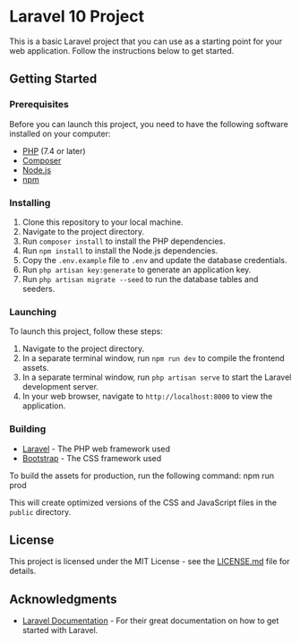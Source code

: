 # Laravel 10  Project

This is a basic Laravel project that you can use as a starting point for your web application. Follow the instructions below to get started.

## Getting Started

### Prerequisites

Before you can launch this project, you need to have the following software installed on your computer:

- [PHP](https://www.php.net/manual/en/install.php) (7.4 or later)
- [Composer](https://getcomposer.org/download/)
- [Node.js](https://nodejs.org/en/download/)
- [npm](https://www.npmjs.com/get-npm)

### Installing

1. Clone this repository to your local machine.
2. Navigate to the project directory.
3. Run `composer install` to install the PHP dependencies.
4. Run `npm install` to install the Node.js dependencies.
5. Copy the `.env.example` file to `.env` and update the database credentials.
6. Run `php artisan key:generate` to generate an application key.
7. Run `php artisan migrate --seed` to run the database tables and seeders.

### Launching

To launch this project, follow these steps:

1. Navigate to the project directory.
2. In a separate terminal window, run `npm run dev` to compile the frontend assets.
3. In a separate terminal window, run `php artisan serve` to start the Laravel development server.
4. In your web browser, navigate to `http://localhost:8000` to view the application.

### Building

- [Laravel](https://laravel.com/) - The PHP web framework used
- [Bootstrap](https://getbootstrap.com/) - The CSS framework used

To build the assets for production, run the following command:
npm run prod

This will create optimized versions of the CSS and JavaScript files in the `public` directory.

## License

This project is licensed under the MIT License - see the [LICENSE.md](LICENSE.md) file for details.

## Acknowledgments

- [Laravel Documentation](https://laravel.com/docs) - For their great documentation on how to get started with Laravel.
